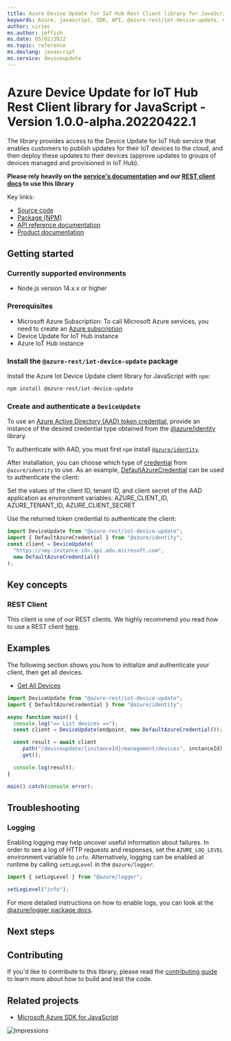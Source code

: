 ```yaml
---
title: Azure Device Update for IoT Hub Rest Client library for JavaScript
keywords: Azure, javascript, SDK, API, @azure-rest/iot-device-update, deviceupdate
author: xirzec
ms.author: jeffish
ms.date: 05/02/2022
ms.topic: reference
ms.devlang: javascript
ms.service: deviceupdate
---
```

# Azure Device Update for IoT Hub Rest Client library for JavaScript - Version 1.0.0-alpha.20220422.1 


The library provides access to the Device Update for IoT Hub service that enables customers to publish updates for their IoT devices to the cloud, and then deploy these updates to their devices (approve updates to groups of devices managed and provisioned in IoT Hub).

**Please rely heavily on the [service's documentation][device_update_product_documentation] and our [REST client docs][rest_client] to use this library**

Key links:
- [Source code][source_code]
- [Package (NPM)][npm]
- [API reference documentation][ref_docs]
- [Product documentation][device_update_product_documentation]

## Getting started

### Currently supported environments

- Node.js version 14.x.x or higher

### Prerequisites

- Microsoft Azure Subscription: To call Microsoft Azure services, you need to create an [Azure subscription][azure_subscription]
- Device Update for IoT Hub instance
- Azure IoT Hub instance

### Install the `@azure-rest/iot-device-update` package

Install the Azure Iot Device Update client library for JavaScript with `npm`:

```bash
npm install @azure-rest/iot-device-update
```

### Create and authenticate a `DeviceUpdate`

To use an [Azure Active Directory (AAD) token credential][authenticate_with_token],
provide an instance of the desired credential type obtained from the
[@azure/identity][azure_identity_credentials] library.

To authenticate with AAD, you must first `npm` install [`@azure/identity`][azure_identity_npm].

After installation, you can choose which type of [credential][azure_identity_credentials] from `@azure/identity` to use.
As an example, [DefaultAzureCredential][default_azure_credential]
can be used to authenticate the client:

Set the values of the client ID, tenant ID, and client secret of the AAD application as environment variables:
AZURE_CLIENT_ID, AZURE_TENANT_ID, AZURE_CLIENT_SECRET

Use the returned token credential to authenticate the client:

```typescript
import DeviceUpdate from "@azure-rest/iot-device-update";
import { DefaultAzureCredential } from "@azure/identity";
const client = DeviceUpdate(
  "https://<my-instance-id>.api.adu.microsoft.com",
  new DefaultAzureCredential()
);
```

## Key concepts

### REST Client

This client is one of our REST clients. We highly recommend you read how to use a REST client [here][rest_client].

## Examples

The following section shows you how to initialize and authenticate your client, then get all devices.

- [Get All Devices](#get-all-devices "Get All Devices")

```typescript
import DeviceUpdate from "@azure-rest/iot-device-update";
import { DefaultAzureCredential } from "@azure/identity";

async function main() {
  console.log("== List devices ==");
  const client = DeviceUpdate(endpoint, new DefaultAzureCredential());

  const result = await client
    .path("/deviceupdate/{instanceId}/management/devices", instanceId)
    .get();

  console.log(result);
}

main().catch(console.error);
```

## Troubleshooting

### Logging

Enabling logging may help uncover useful information about failures. In order to see a log of HTTP requests and responses, set the `AZURE_LOG_LEVEL` environment variable to `info`. Alternatively, logging can be enabled at runtime by calling `setLogLevel` in the `@azure/logger`:

```javascript
import { setLogLevel } from "@azure/logger";

setLogLevel("info");
```

For more detailed instructions on how to enable logs, you can look at the [@azure/logger package docs](https://github.com/Azure/azure-sdk-for-js/tree/main/sdk/core/logger).

## Next steps

## Contributing

If you'd like to contribute to this library, please read the [contributing guide](https://github.com/Azure/azure-sdk-for-js/blob/main/CONTRIBUTING.md) to learn more about how to build and test the code.

## Related projects

- [Microsoft Azure SDK for JavaScript](https://github.com/Azure/azure-sdk-for-js)

![Impressions](https://azure-sdk-impressions.azurewebsites.net/api/impressions/azure-sdk-for-js%2Fsdk%2Fdeviceupdate%2Fiot-device-update%2FREADME.png)

[device_update_product_documentation]: /azure/iot-hub-device-update/
[rest_client]: https://github.com/Azure/azure-sdk-for-js/blob/main/documentation/rest-clients.md
[source_code]: https://github.com/Azure/azure-sdk-for-js/tree/main/sdk/deviceupdate/iot-device-update-rest
[npm]: https://www.npmjs.com/org/azure-rest
[ref_docs]: https://azure.github.io/azure-sdk-for-js
[azure_subscription]: https://azure.microsoft.com/free/
[authenticate_with_token]: /azure/cognitive-services/authentication?tabs=powershell#authenticate-with-an-authentication-token
[azure_identity_credentials]: https://github.com/Azure/azure-sdk-for-js/tree/main/sdk/identity/identity#credentials
[azure_identity_npm]: https://www.npmjs.com/package/@azure/identity
[default_azure_credential]: https://github.com/Azure/azure-sdk-for-js/tree/main/sdk/identity/identity#defaultazurecredential

